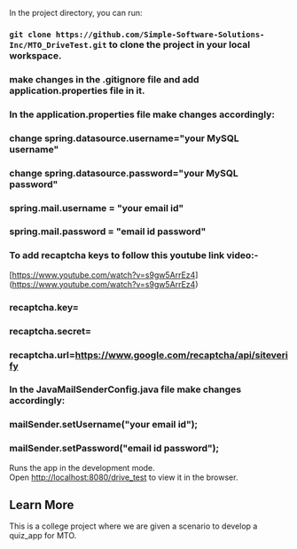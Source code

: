 In the project directory, you can run:

### `git clone https://github.com/Simple-Software-Solutions-Inc/MTO_DriveTest.git` to clone the project in your local workspace.

### make changes in the .gitignore file and add application.properties file in it.
### In the application.properties file make changes accordingly:
### change spring.datasource.username="your MySQL username"
### change spring.datasource.password="your MySQL password"

### spring.mail.username = "your email id" 
### spring.mail.password = "email id password"

### To add recaptcha keys to follow this youtube link video:-
[https://www.youtube.com/watch?v=s9gw5ArrEz4] (https://www.youtube.com/watch?v=s9gw5ArrEz4)

### recaptcha.key=
### recaptcha.secret=
### recaptcha.url=https://www.google.com/recaptcha/api/siteverify

### In the JavaMailSenderConfig.java file make changes accordingly:
### mailSender.setUsername("your email id");
###	mailSender.setPassword("email id password");
Runs the app in the development mode.\
Open [http://localhost:8080/drive_test](http://localhost:8080/drive_test) to view it in the browser.

## Learn More

This is a college project where we are given a scenario to develop a quiz_app for MTO.














